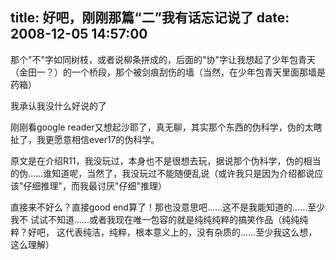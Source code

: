 title: 好吧，刚刚那篇“二”我有话忘记说了
date: 2008-12-05 14:57:00
---

那个&quot;不&quot;字如同树枝，或者说柳条拼成的，后面的&quot;协&quot;字让我想起了少年包青天
（金田一？）的一个桥段，那个被剑痕刮伤的墙（当然，在少年包青天里面那墙是
药箱）

我承认我没什么好说的了

刚刚看google reader又想起沙耶了，真无聊，其实那个东西的伪科学，伪的太瞎
扯了，我更愿意相信ever17的伪科学。

原文是在介绍R11，我没玩过，本身也不是很想去玩，据说那个伪科学，伪的相当
的伪……谁知道呢，当然了，我没玩过不能随便乱说（或许我只是因为介绍都说应
该&quot;仔细推理&quot;，而我最讨厌&quot;仔细&quot;推理）

直接来不好么？直接good end算了！那也没意思吧……这不是我能知道的……至少我不
试试不知道……或者我现在唯一包容的就是纯纯纯粹的搞笑作品（纯纯纯粹？好吧，
这代表纯洁，纯粹，根本意义上的，没有杂质的……至少我这么想，这么理解）